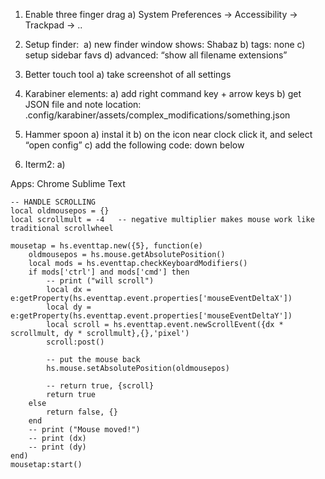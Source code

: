 1. Enable three finger drag
	a) System Preferences -> Accessibility -> Trackpad -> ..

3. Setup finder:  a) new finder window shows: Shabaz b) tags: none c) setup sidebar favs d) advanced: “show all filename extensions”


2. Better touch tool a) take screenshot of all settings

3. Karabiner elements: a) add right command key + arrow keys b) get JSON file and note location: .config/karabiner/assets/complex_modifications/something.json

4. Hammer spoon a) instal it b) on the icon near clock click it, and select “open config” c) add the following code: down below


5. Iterm2: a)  



Apps:
Chrome
Sublime Text





```
-- HANDLE SCROLLING
local oldmousepos = {}
local scrollmult = -4	-- negative multiplier makes mouse work like traditional scrollwheel

mousetap = hs.eventtap.new({5}, function(e)
	oldmousepos = hs.mouse.getAbsolutePosition()
	local mods = hs.eventtap.checkKeyboardModifiers()
	if mods['ctrl'] and mods['cmd'] then
		-- print ("will scroll")
		local dx = e:getProperty(hs.eventtap.event.properties['mouseEventDeltaX'])
		local dy = e:getProperty(hs.eventtap.event.properties['mouseEventDeltaY'])
		local scroll = hs.eventtap.event.newScrollEvent({dx * scrollmult, dy * scrollmult},{},'pixel')
		scroll:post()
		
		-- put the mouse back
		hs.mouse.setAbsolutePosition(oldmousepos)
		
		-- return true, {scroll}
		return true
	else
		return false, {}
	end
	-- print ("Mouse moved!")
	-- print (dx)
	-- print (dy)
end)
mousetap:start()
```
